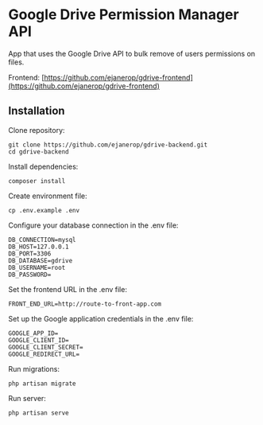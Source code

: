 # Google Drive Permission Manager API

App that uses the Google Drive API to bulk remove of users permissions on files.

Frontend: [https://github.com/ejanerop/gdrive-frontend](https://github.com/ejanerop/gdrive-frontend)

## Installation

Clone repository:

```
git clone https://github.com/ejanerop/gdrive-backend.git
cd gdrive-backend
```

Install dependencies:

```
composer install
```

Create environment file:

```
cp .env.example .env
```

Configure your database connection in the .env file:

```
DB_CONNECTION=mysql
DB_HOST=127.0.0.1
DB_PORT=3306
DB_DATABASE=gdrive
DB_USERNAME=root
DB_PASSWORD=
```

Set the frontend URL in the .env file:

```
FRONT_END_URL=http://route-to-front-app.com
```

Set up the Google application credentials in the .env file:

```
GOOGLE_APP_ID=
GOOGLE_CLIENT_ID=
GOOGLE_CLIENT_SECRET=
GOOGLE_REDIRECT_URL=
```

Run migrations:

```
php artisan migrate
```

Run server:

```
php artisan serve
```
